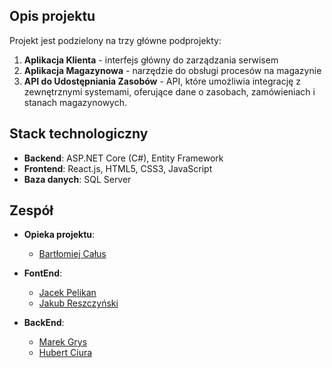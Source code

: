 ## Opis projektu

Projekt jest podzielony na trzy główne podprojekty:
1. **Aplikacja Klienta** - interfejs główny do zarządzania serwisem
2. **Aplikacja Magazynowa** - narzędzie do obsługi procesów na magazynie
3. **API do Udostępniania Zasobów** - API, które umożliwia integrację z zewnętrznymi systemami, oferujące dane o zasobach, zamówieniach i stanach magazynowych.

## Stack technologiczny

- **Backend**: ASP.NET Core (C#), Entity Framework
- **Frontend**: React.js, HTML5, CSS3, JavaScript
- **Baza danych**: SQL Server

## Zespół

- **Opieka projektu**:
  - [Bartłomiej Całus](https://github.com/BartlomiejCalus)

- **FontEnd**: 
  - [Jacek Pelikan](https://github.com/Jacek912)
  - [Jakub Reszczyński](https://github.com/JakubReszczynski)
  
- **BackEnd**: 
  - [Marek Grys](https://github.com/MarekGrys)
  - [Hubert Ciura](https://github.com/HubertCiura)
